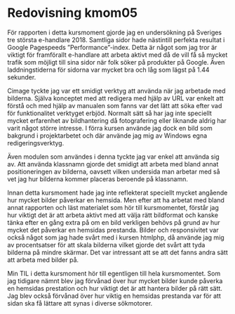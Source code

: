 ---
---
Redovisning kmom05
=========================

För rapporten i detta kursmoment gjorde jag en undersökning på Sveriges tre största e-handlare 2018. Samtliga sidor hade nästintill perfekta resultat i Google Pagespeeds ”Performance”-index. Detta är något som jag tror är viktigt för framförallt e-handlare att arbeta aktivt med då de vill få så mycket trafik som möjligt till sina sidor när folk söker på produkter på Google. Även laddningstiderna för sidorna var mycket bra och låg som lägst på 1.44 sekunder.

Cimage tyckte jag var ett smidigt verktyg att använda när jag arbetade med bilderna. Själva konceptet med att redigera med hjälp av URL var enkelt att förstå och med hjälp av manualen som fanns var det lätt att söka efter vad för funktionalitet verktyget erbjöd. Normalt sätt så har jag inte speciellt mycket erfarenhet av bildhantering då fotografering eller liknande aldrig har varit något större intresse. I förra kursen använde jag dock en bild som bakgrund i projektarbetet och där använde jag mig av Windows egna redigeringsverktyg.

Även modulen som användes i denna tyckte jag var enkel att använda sig av. Att använda klassnamn gjorde det smidigt att arbeta med bland annat positioneringen av bilderna, oavsett vilken undersida man arbetar med så vet jag hur bilderna kommer placeras beroende på klassnamn.

Innan detta kursmoment hade jag inte reflekterat speciellt mycket angående hur mycket bilder påverkar en hemsida. Men efter att ha arbetat med bland annat rapporten och läst materialet som hör till kursmomentet, förstår jag hur viktigt det är att arbeta aktivt med att välja rätt bildformat och kanske tänka efter en gång extra på om en bild verkligen behövs på grund av hur mycket det påverkar en hemsidas prestanda. Bilder och responsivitet var också något som jag hade svårt med i kursen htmlphp, då använde jag mig av procentsatser för att skala bilderna vilket gjorde det svårt att tyda bilderna på mindre skärmar. Det var intressant att se att det fanns andra sätt att arbeta med bilder på.

Min TIL i detta kursmoment hör till egentligen till hela kursmomentet. Som jag tidigare nämnt blev jag förvånad över hur mycket bilder kunde påverka en hemsidas prestation och hur viktigt det är att hantera bilder på rätt sätt. Jag blev också förvånad över hur viktig en hemsidas prestanda var för att sidan ska få lättare att synas i diverse sökmotorer.
